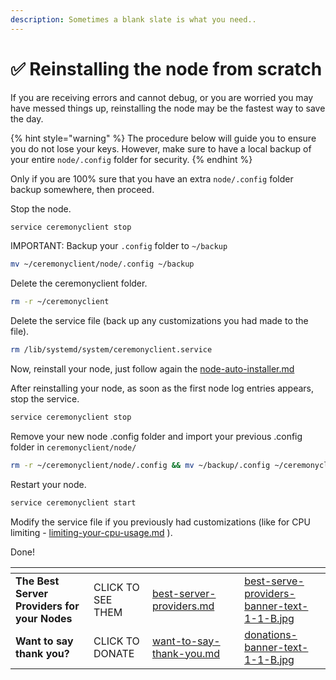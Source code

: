 ```yaml
---
description: Sometimes a blank slate is what you need..
---
```


# ✅ Reinstalling the node from scratch

If you are receiving errors and cannot debug, or you are worried you may have messed things up, reinstalling the node may be the fastest way to save the day.

{% hint style="warning" %}
The procedure below will guide you to ensure you do not lose your keys. However, make sure to have a local backup of your entire `node/.config` folder for security.
{% endhint %}

Only if you are 100% sure that you have an extra `node/.config` folder backup somewhere, then proceed.

Stop the node.

```bash
service ceremonyclient stop
```

IMPORTANT: Backup your `.config` folder to `~/backup`&#x20;

```bash
mv ~/ceremonyclient/node/.config ~/backup
```

Delete the ceremonyclient folder.

```bash
rm -r ~/ceremonyclient
```

Delete the service file (back up any customizations you had made to the file).

```bash
rm /lib/systemd/system/ceremonyclient.service
```

Now, reinstall your node, just follow again the [node-auto-installer.md](../../node-auto-installer.md "mention")

After reinstalling your node, as soon as the first node log entries appears, stop the service.

```bash
service ceremonyclient stop
```

Remove your new node .config folder and import your previous .config folder in `ceremonyclient/node/`

```bash
rm -r ~/ceremonyclient/node/.config && mv ~/backup/.config ~/ceremonyclient/node/
```

Restart your node.

```bash
service ceremonyclient start
```

Modify the service file if you previously had customizations (like for CPU limiting - [limiting-your-cpu-usage.md](managing-your-system-resources/limiting-your-cpu-usage.md "mention") ).

Done!

<table data-card-size="large" data-column-title-hidden data-view="cards" data-full-width="false"><thead><tr><th></th><th></th><th data-hidden data-card-target data-type="content-ref"></th><th data-hidden></th><th data-hidden data-card-cover data-type="files"></th></tr></thead><tbody><tr><td><strong>The Best Server Providers for your Nodes</strong></td><td>CLICK TO SEE THEM</td><td><a href="../../best-server-providers.md">best-server-providers.md</a></td><td></td><td><a href="../../.gitbook/assets/best-serve-providers-banner-text-1-1-B.jpg">best-serve-providers-banner-text-1-1-B.jpg</a></td></tr><tr><td><strong>Want to say thank you?</strong></td><td>CLICK TO DONATE</td><td><a href="../../want-to-say-thank-you.md">want-to-say-thank-you.md</a></td><td></td><td><a href="../../.gitbook/assets/donations-banner-text-1-1-B.jpg">donations-banner-text-1-1-B.jpg</a></td></tr></tbody></table>
